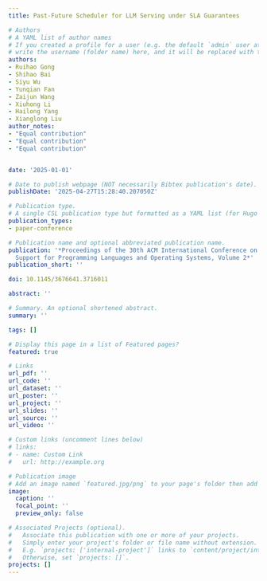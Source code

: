 ```yaml
---
title: Past-Future Scheduler for LLM Serving under SLA Guarantees

# Authors
# A YAML list of author names
# If you created a profile for a user (e.g. the default `admin` user at `content/authors/admin/`), 
# write the username (folder name) here, and it will be replaced with their full name and linked to their profile.
authors:
- Ruihao Gong
- Shihao Bai
- Siyu Wu
- Yunqian Fan
- Zaijun Wang
- Xiuhong Li
- Hailong Yang
- Xianglong Liu
author_notes:
- "Equal contribution"
- "Equal contribution"
- "Equal contribution"


date: '2025-01-01'

# Date to publish webpage (NOT necessarily Bibtex publication's date).
publishDate: '2025-04-27T15:28:40.207050Z'

# Publication type.
# A single CSL publication type but formatted as a YAML list (for Hugo requirements).
publication_types:
- paper-conference

# Publication name and optional abbreviated publication name.
publication: '*Proceedings of the 30th ACM International Conference on Architectural
  Support for Programming Languages and Operating Systems, Volume 2*'
publication_short: ''

doi: 10.1145/3676641.3716011

abstract: ''

# Summary. An optional shortened abstract.
summary: ''

tags: []

# Display this page in a list of Featured pages?
featured: true

# Links
url_pdf: ''
url_code: ''
url_dataset: ''
url_poster: ''
url_project: ''
url_slides: ''
url_source: ''
url_video: ''

# Custom links (uncomment lines below)
# links:
# - name: Custom Link
#   url: http://example.org

# Publication image
# Add an image named `featured.jpg/png` to your page's folder then add a caption below.
image:
  caption: ''
  focal_point: ''
  preview_only: false

# Associated Projects (optional).
#   Associate this publication with one or more of your projects.
#   Simply enter your project's folder or file name without extension.
#   E.g. `projects: ['internal-project']` links to `content/project/internal-project/index.md`.
#   Otherwise, set `projects: []`.
projects: []
---
```


